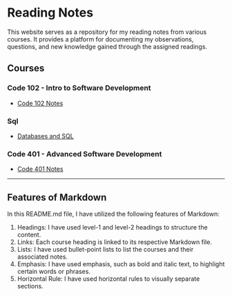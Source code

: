 # Reading Notes

This website serves as a repository for my reading notes from various courses. It provides a platform for documenting my observations, questions, and new knowledge gained through the assigned readings.

## Courses

### Code 102 - Intro to Software Development

- [Code 102 Notes](code-102.md)
### Sql
- [Databases and SQL](databases-and-SQL.md)

### Code 401 - Advanced Software Development

- [Code 401 Notes](code-401.md)

---

## Features of Markdown

In this README.md file, I have utilized the following features of Markdown:

1. Headings: I have used level-1 and level-2 headings to structure the content.
2. Links: Each course heading is linked to its respective Markdown file.
3. Lists: I have used bullet-point lists to list the courses and their associated notes.
4. Emphasis: I have used emphasis, such as bold and italic text, to highlight certain words or phrases.
5. Horizontal Rule: I have used horizontal rules to visually separate sections.


